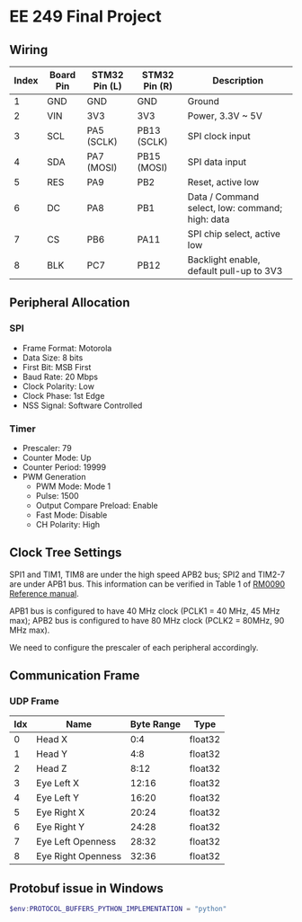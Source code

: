 # EE 249 Final Project

## Wiring

| Index | Board Pin | STM32 Pin (L) | STM32 Pin (R) | Description                                      |
| ----- | --------- | ------------- | ------------- | ------------------------------------------------ |
|     1 | GND       | GND           | GND           | Ground                                           |
|     2 | VIN       | 3V3           | 3V3           | Power, 3.3V ~ 5V                                 |
|     3 | SCL       | PA5 (SCLK)    | PB13 (SCLK)   | SPI clock input                                  |
|     4 | SDA       | PA7 (MOSI)    | PB15 (MOSI)   | SPI data input                                   |
|     5 | RES       | PA9           | PB2           | Reset, active low                                |
|     6 | DC        | PA8           | PB1           | Data / Command select, low: command; high: data  |
|     7 | CS        | PB6           | PA11          | SPI chip select, active low                      |
|     8 | BLK       | PC7           | PB12          | Backlight enable, default pull-up to 3V3         |

## Peripheral Allocation

### SPI

- Frame Format: Motorola
- Data Size: 8 bits
- First Bit: MSB First
- Baud Rate: 20 Mbps
- Clock Polarity: Low
- Clock Phase: 1st Edge
- NSS Signal: Software Controlled

### Timer

- Prescaler: 79
- Counter Mode: Up
- Counter Period: 19999
- PWM Generation
  - PWM Mode: Mode 1
  - Pulse: 1500
  - Output Compare Preload: Enable
  - Fast Mode: Disable
  - CH Polarity: High
 
## Clock Tree Settings

SPI1 and TIM1, TIM8 are under the high speed APB2 bus; SPI2 and TIM2-7 are under APB1 bus. This information can be verified in Table 1 of [RM0090
Reference manual](https://www.st.com/resource/en/reference_manual/dm00031020-stm32f405-415-stm32f407-417-stm32f427-437-and-stm32f429-439-advanced-arm-based-32-bit-mcus-stmicroelectronics.pdf).

APB1 bus is configured to have 40 MHz clock (PCLK1 = 40 MHz, 45 MHz max); APB2 bus is configured to have 80 MHz clock (PCLK2 = 80MHz, 90 MHz max).

We need to configure the prescaler of each peripheral accordingly.


## Communication Frame

### UDP Frame

| Idx | Name                | Byte Range | Type    |
| --- | ------------------- | ---------- | ------- |
| 0   | Head X              | 0:4        | float32 |
| 1   | Head Y              | 4:8        | float32 |
| 2   | Head Z              | 8:12       | float32 |
| 3   | Eye Left X          | 12:16      | float32 |
| 4   | Eye Left Y          | 16:20      | float32 |
| 5   | Eye Right X         | 20:24      | float32 |
| 6   | Eye Right Y         | 24:28      | float32 |
| 7   | Eye Left Openness   | 28:32      | float32 |
| 8   | Eye Right Openness  | 32:36      | float32 |




## Protobuf issue in Windows


```powershell
$env:PROTOCOL_BUFFERS_PYTHON_IMPLEMENTATION = "python"
```
